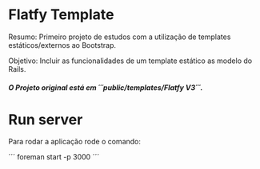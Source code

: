 # Flatfy Template

Resumo: Primeiro projeto de estudos com a utilização de templates estáticos/externos ao Bootstrap.

Objetivo: Incluir as funcionalidades de um template estático as modelo do Rails.

##### O Projeto original está em ´´´public/templates/Flatfy V3´´´.

# Run server

Para rodar a aplicação rode o comando:

´´´
foreman start -p 3000
´´´